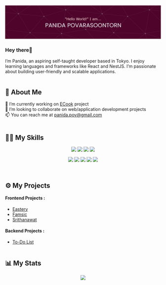 ![Header](./github-header-image.png)

### Hey there👋
I’m Panida, an aspiring self-taught developer based in Tokyo. I enjoy learning languages and frameworks like React and NestJS. I’m passionate about building user-friendly and scalable applications.
<br /><br />

## 👩 About Me
🔭 I’m currently working on [ECook](https://github.com/panida-pov/ecook) project\
👯 I’m looking to collaborate on web/application development projects\
📫 You can reach me at panida.pov@gmail.com
<br /><br />

## 🤹🏻 My Skills
<p align="center">
  <img src="https://img.shields.io/badge/javascript-20232A?style=for-the-badge&logo=javascript" />
  <img src="https://img.shields.io/badge/typescript-20232A?style=for-the-badge&logo=typescript" />
  <img src="https://img.shields.io/badge/html5-E34F26?style=for-the-badge&logo=html5&logoColor=FFFFFF" />
  <img src="https://img.shields.io/badge/css3-%231572B6?style=for-the-badge&logo=css3&logoColor=FFFFFF" />
</p>
<p align="center">
  
  <img src="https://img.shields.io/badge/React-20232A?style=for-the-badge&logo=react&logoColor=61DAFB" />
  <img src="https://img.shields.io/badge/redux-764ABC?style=for-the-badge&logo=Redux" />
  <img src="https://img.shields.io/badge/nestjs-E0234E?style=for-the-badge&logo=nestjs&logoColor=FFFFFF" />
  <img src="https://img.shields.io/badge/mysql-%234479A1?style=for-the-badge&logo=mysql&logoColor=FFFFFF" />
  <img src="https://img.shields.io/badge/python-3776AB?style=for-the-badge&logo=python&logoColor=FFFFFF" />
</p>
<br />

## ⚙️ My Projects
#### Frontend Projects :
* [Eastery](https://github.com/panida-pov/eastery)
* [Famsic](https://github.com/panida-pov/famsic)
* [Srithanawat](https://github.com/panida-pov/srithanawat-store)
#### Backend Projects :
* [To-Do List](https://github.com/panida-pov/to-do-list)
<br /><br />


## 📊 My Stats
<p align="center"><img src="https://github-readme-stats.vercel.app/api/top-langs/?username=panida-pov&layout=donut&theme=slateorange" /></p>
